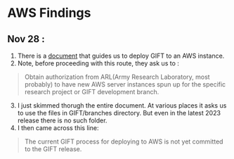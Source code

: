 # AWS Findings

## Nov 28 :
1) There is a [document](https://gifttutoring.org/projects/gift/wiki/Deploying_to_AWS) that guides us to deploy GIFT to an AWS instance.
2) Note, before proceeding with this route, they ask us to :
> Obtain authorization from ARL(Army Research Laboratory, most probably) to have new AWS server instances spun up for the specific research project or GIFT development branch.
3) I just skimmed thorugh the entire document. At various places it asks us to use the files in GIFT/branches directory. But even in the latest 2023 release there is no such folder.
4) I then came across this line:
> The current GIFT process for deploying to AWS is not yet committed to the GIFT release.